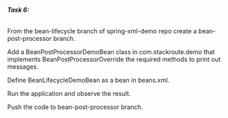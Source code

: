 ###### **Task 6:** 

From the bean-lifecycle branch of spring-xml-demo repo create a bean-post-processor branch. 

Add a BeanPostProcessorDemoBean class in com.stackroute.demo that implements BeanPostProcessorOverride the required methods to print out messages. 

Define BeanLifecycleDemoBean as a bean in beans.xml.
 
 Run the application and observe the result. 
 
 Push the code to bean-post-processor branch.